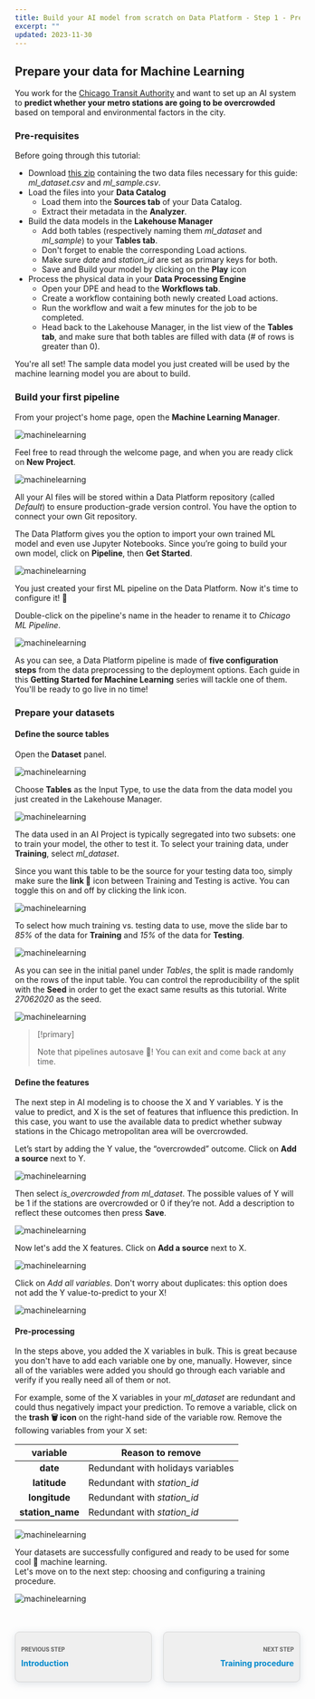 ```yaml
---
title: Build your AI model from scratch on Data Platform - Step 1 - Prepare your dataset
excerpt: ""
updated: 2023-11-30
---
```


<style>
.prevnext {
    display:flex !important;
    list-style:none !important;
    margin:25px 0 50px !important;
    padding:0 !important;
}
.prevnext > li {
    background:#efefef !important;
    border:1px solid #d8d8d8 !important;
    border-radius:8px !important;
    box-shadow: 0 3px 13px 0 rgba(151, 167, 183, 0.3) !important;
    flex:1 !important;
    padding:5px 10px !important;
    position:relative !important;
}
.prevnext > li:empty {
    visibility:hidden !important;
}
.prevnext > li > h4 {
    color:#08c !important;
}
.prevnext > li > a {
    bottom:0 !important;
    left:0 !important;
    position:absolute !important;
    right:0 !important;
    top:0 !important;
}
.prevnext > li:first-child {
    margin:25px 10px 0 0 !important;
}
.prevnext > li:first-child > h4:before,
.prevnext > li:last-child > h4:before {
    color:rgba(0,0,0,.6) !important;
    content:"Previous step" !important;
    display:block !important;
    font-size:70% !important;
    margin-bottom:10px !important;
    text-transform:uppercase !important;
}
.prevnext > li:last-child {
    margin:25px 0 0 10px !important;
    text-align:right !important;
}
.prevnext > li:last-child > h4:before {
    content:"Next step" !important;
}
</style>

## Prepare your data for Machine Learning

You work for the [Chicago Transit Authority](https://www.transitchicago.com/about/) and want to set up an AI system to **predict whether your metro stations are going to be overcrowded** based on temporal and environmental factors in the city.

### Pre-requisites

Before going through this tutorial:

- Download [this zip](https://raw.githubusercontent.com/ovh/docs/develop/pages/public_cloud/data_platform/tutorials/tuto_02_build_an_ai_model_from_scratch_step1/resources/ml-data-csv.zip) containing the two data files necessary for this guide: *ml_dataset.csv* and *ml_sample.csv*.
- Load the files into your **Data Catalog**
    - Load them into the **Sources tab** of your Data Catalog.
    - Extract their metadata in the **Analyzer**.
- Build the data models in the **Lakehouse Manager**
    - Add both tables (respectively naming them *ml_dataset* and *ml_sample*) to your **Tables tab**.
    - Don't forget to enable the corresponding Load actions.
    - Make sure *date* and *station_id* are set as primary keys for both.
    - Save and Build your model by clicking on the **Play** icon
- Process the physical data in your **Data Processing Engine**
    - Open your DPE and head to the **Workflows tab**.
    - Create a workflow containing both newly created Load actions.
    - Run the workflow and wait a few minutes for the job to be completed.
    - Head back to the Lakehouse Manager, in the list view of the **Tables tab**, and make sure that both tables are filled with data (# of rows is greater than 0).

You're all set! The sample data model you just created will be used by the machine learning model you are about to build.

### Build your first pipeline

From your project's home page, open the **Machine Learning Manager**.

![machinelearning](images/homepage-ml.png)

Feel free to read through the welcome page, and when you are ready click on **New Project**.

![machinelearning](images/welcome-page.png)

All your AI files will be stored within a Data Platform repository (called *Default*) to ensure production-grade version control. You have the option to connect your own Git repository.

The Data Platform gives you the option to import your own trained ML model and even use Jupyter Notebooks. Since you’re going to build your own model, click on **Pipeline**, then **Get Started**.

![machinelearning](images/start-your-project.png)

You just created your first ML pipeline on the Data Platform. Now it's time to configure it! 🔩

Double-click on the pipeline's name in the header to rename it to *Chicago ML Pipeline*.

![machinelearning](images/rename.png)

As you can see, a Data Platform pipeline is made of **five configuration steps** from the data preprocessing to the deployment options. Each guide in this **Getting Started for Machine Learning** series will tackle one of them. You'll be ready to go live in no time!

### Prepare your datasets

#### Define the source tables

Open the **Dataset** panel.

![machinelearning](images/dataset-open.png)

Choose **Tables** as the Input Type, to use the data from the data model you just created in the Lakehouse Manager.

![machinelearning](images/dataset-input-type.png)

The data used in an AI Project is typically segregated into two subsets: one to train your model, the other to test it. To select your training data, under **Training**, select *ml\_dataset*.

Since you want this table to be the source for your testing data too, simply make sure the **link 🔗** icon between Training and Testing is active. You can toggle this on and off by clicking the link icon.

![machinelearning](images/dataset-train-test-split.png)

To select how much training vs. testing data to use, move the slide bar to *85%* of the data for **Training** and *15%* of the data for **Testing**.

![machinelearning](images/dataset-train-test-split2.png)

As you can see in the initial panel under *Tables*, the split is made randomly on the rows of the input table. You can control the reproducibility of the split with the **Seed** in order to get the exact same results as this tutorial. Write *27062020* as the seed.

![machinelearning](images/dataset-train-test-split3.png)

> [!primary]
>
> Note that pipelines autosave 💾! You can exit and come back at any time.
>

#### Define the features

The next step in AI modeling is to choose the X and Y variables. Y is the value to predict, and X is the set of features that influence this prediction. In this case, you want to use the available data to predict whether subway stations in the Chicago metropolitan area will be overcrowded.

Let’s start by adding the Y value, the “overcrowded” outcome. Click on **Add a source** next to Y.

![machinelearning](images/dataset-add-y.png)

Then select *is\_overcrowded from ml\_dataset*. The possible values of Y will be 1 if the stations are overcrowded or 0 if they’re not. Add a description to reflect these outcomes then press **Save**.

![machinelearning](images/dataset-add-y2.png)

Now let's add the X features. Click on **Add a source** next to X.

![machinelearning](images/dataset-add-x.png)

Click on *Add all variables*. Don't worry about duplicates: this option does not add the Y value-to-predict to your X!

![machinelearning](images/dataset-add-x2.png)

#### Pre-processing

In the steps above, you added the X variables in bulk. This is great because you don't have to add each variable one by one, manually. However, since all of the variables were added you should go through each variable and verify if you really need all of them or not.

For example, some of the X variables in your *ml\_dataset* are redundant and could thus negatively impact your prediction. To remove a variable, click on the **trash 🗑 icon** on the right-hand side of the variable row. Remove the following variables from your X set:

| variable | Reason to remove |
| :-: | --- |
| **date** | Redundant with holidays variables |
| **latitude** | Redundant with *station\_id* |
| **longitude** | Redundant with *station\_id* |
| **station\_name** | Redundant with *station\_id* |

![machinelearning](images/dataset-preprocessing.png)

Your datasets are successfully configured and ready to be used for some cool 🤖 machine learning.  
Let's move on to the next step: choosing and configuring a training procedure.

![machinelearning](images/next-step.png)

<ul class="prevnext">
    <li>
        <h4>Introduction</h4>
        <a href="/pages/public_cloud/data_platform/tutorials/tuto_02_build_an_ai_model_from_scratch/tuto_02_build_an_ai_model_from_scratch_intro"></a>
    </li>
    <li>
        <h4>Training procedure</h4>
        <a href="/pages/public_cloud/data_platform/tutorials/tuto_02_build_an_ai_model_from_scratch/tuto_02_build_an_ai_model_from_scratch_step2"></a>
    </li>
</ul>